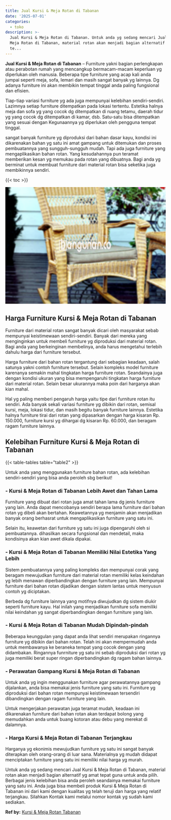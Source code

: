 ```yaml
---
title: Jual Kursi & Meja Rotan di Tabanan
date: '2025-07-01'
categories:
  - toko
description: >-
  Jual Kursi & Meja Rotan di Tabanan. Untuk anda yg sedang mencari Jual Kursi &
  Meja Rotan di Tabanan, material rotan akan menjadi bagian alternatif yg amat
  te...
---
```


**Jual Kursi & Meja Rotan di Tabanan** – Furniture yakni bagian perlengkapan atau perabotan rumah yang mencangkup bermacam-macam keperluan yg diperlukan oleh manusia. Beberapa tipe furniture yang acap kali anda jumpai seperti meja, sofa, lemari dan masih sangat banyak yg lainnya. Dg adanya furniture ini akan membikin tempat tinggal anda paling fungsional dan efisien.

Tiap-tiap variasi furniture yg ada juga mempunyai kelebihan sendiri-sendiri. Lazimnya setiap furniture ditempatkan pada lokasi tertentu. Estetika halnya meja dan sofa yg yang cocok dg ditempatkan di ruang tetamu, daerah tidur yg yang cocok dg ditempatkan di kamar, dsb. Satu-satu bisa ditempatkan yang sesuai dengan Kegunaannya yg diperlukan oleh pengguna tempat tinggal.

sangat banyak furniture yg diproduksi dari bahan dasar kayu, kondisi ini dikarenakan bahan yg satu ini amat gampang untuk ditemukan dan proses pembuatannya yang sungguh-sungguh mudah. Tapi ada juga furniture yang mengaplikasikan bahan rotan. Yang kesudahannya pun teramat memberikan kesan yg memukau pada rotan yang dibuatnya. Bagi anda yg berminat untuk membuat furniture dari material rotan bisa seketika juga membikinnya sendiri.

{{< toc >}}

![Jual Kursi & Meja Rotan di Tabanan](/images/kursi-meja-rotan-murah20.png)

## Harga Furniture Kursi & Meja Rotan di Tabanan

Furniture dari material rotan sangat banyak dicari oleh masyarakat sebab mempunyai keistimewaan sendiri-sendiri. Banyak dari mereka yang menginginkan untuk membeli furniture yg diproduksi dari material rotan. Bagi anda yang berkeinginan membelinya, anda harus mengetahui terlebih dahulu harga dari furniture tersebut.

Harga furniture dari bahan rotan tergantung dari sebagian keadaan, salah satunya yakni contoh furniture tersebut. Selain kompleks model furniture karenanya semakin mahal tingkatan harga furniture rotan. Seandainya juga dengan kondisi ukuran yang bisa mempengaruhi tingkatan harga furniture dari material rotan. Selain besar ukurannya maka poin dari harganya akan kian mahal.

Hal yg paling memberi pengaruh harga yaitu tipe dari furniture rotan itu sendiri. Ada banyak sekali variasi furniture yg dibikin dari rotan, semisal kursi, meja, lokasi tidur, dan masih begitu banyak furniture lainnya. Estetika halnya furniture tirai dari rotan yang dipasarkan dengan harga kisaran Rp. 150.000, furniture kursi yg dihargai dg kisaran Rp. 60.000, dan beragam ragam furniture lainnya.

## Kelebihan Furniture Kursi & Meja Rotan di Tabanan

{{< table-tables table="table2" >}}

Untuk anda yang menggunakan furniture bahan rotan, ada kelebihan sendiri-sendiri yang bisa anda peroleh sbg berikut!

### \- Kursi & Meja Rotan di Tabanan Lebih Awet dan Tahan Lama

Furniture yang dibuat dari rotan juga amat tahan lama dg jenis furniture yang lain. Anda dapat mencobanya sendiri berapa lama furniture dari bahan rotan yg dibeli akan bertahan. Keawetannya yg menjamin akan menjadikan banyak orang berhasrat untuk mengaplikasikan furniture yang satu ini.

Selain itu, keawetan dari furniture yg satu ini juga dipengaruhi oleh si pembuatannya. dihasilkan secara fungsional dan mendetail, maka kondisinya akan kian awet dikala dipakai.

### \- Kursi & Meja Rotan di Tabanan Memiliki Nilai Estetika Yang Lebih

Sistem pembuatannya yang paling kompleks dan mempunyai corak yang beragam mewujudkan furniture dari material rotan memiliki kelas keindahan yg lebih menawan diperbandingkan dengan furniture yang lain. Mempunyai furniture dari bahan rotan dijadikan dengan sistem lantas untuk menyusun contoh yg diciptakan.

Berbeda dg furniture lainnya yang motifnya diwujudkan dg sistem diukir seperti furniture kayu. Hal inilah yang menjadikan furniture sofa memiliki nilai keindahan yg sangat diperbandingkan dengan furniture yang lain.

### \- Kursi & Meja Rotan di Tabanan Mudah Dipindah-pindah

Beberapa keunggulan yang dapat anda lihat sendiri merupakan ringannya furniture yg dibikin dari bahan rotan. Telah ini akan mempermudah anda untuk membawanya ke beraneka tempat yang cocok dengan yang didambakan. Ringannya funrniture yg satu ini sebab diproduksi dari rotan yg juga memiliki berat super ringan diperbandingkan dg ragam bahan lainnya.

### \- Perawatan Gampang Kursi & Meja Rotan di Tabanan

Untuk anda yg ingin menggunakan furniture agar perawatannya gampang dijalankan, anda bisa memakai jenis furniture yang satu ini. Furniture yg diproduksi dari bahan rotan mempunyai keistimewaan tersendiri dibandingkan dengan ragam furniture yang lain.

Untuk mengerjakan perawatan juga teramat mudah, keadaan ini dikarenakan furniture dari bahan rotan akan terdapat bolong yang memudahkan anda untuk buang kotoran atau debu yang merekat di dalamnya.

### \- Harga Kursi & Meja Rotan di Tabanan Terjangkau

Harganya yg ekonimis mewujudkan furniture yg satu ini sangat banyak diterapkan oleh orang-orang di luar sana. Materialnya yg mudah didapat menciptakan furniture yang satu ini memiliki nilai harga yg murah.

Untuk anda yg sedang mencari Jual Kursi & Meja Rotan di Tabanan, material rotan akan menjadi bagian alternatif yg amat tepat guna untuk anda pilih. Berbagai jenis kelebihan bisa anda peroleh seandainya memakai furniture yang satu ini. Anda juga bisa membeli produk Kursi & Meja Rotan di Tabanan ini dari kami dengan kualitas yg telah teruji dan harga yang relatif terjangkau. Silahkan Kontak kami melalui nomor kontak yg sudah kami sediakan.

**Ref by:** [Kursi & Meja Rotan Tabanan](https://id.wikipedia.org/wiki/Kursi)
